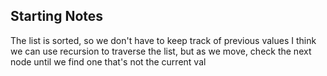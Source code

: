## Starting Notes

The list is sorted, so we don't have to keep track of previous values
I think we can use recursion to traverse the list, but as we move, check the next node until we find one that's not the current val
